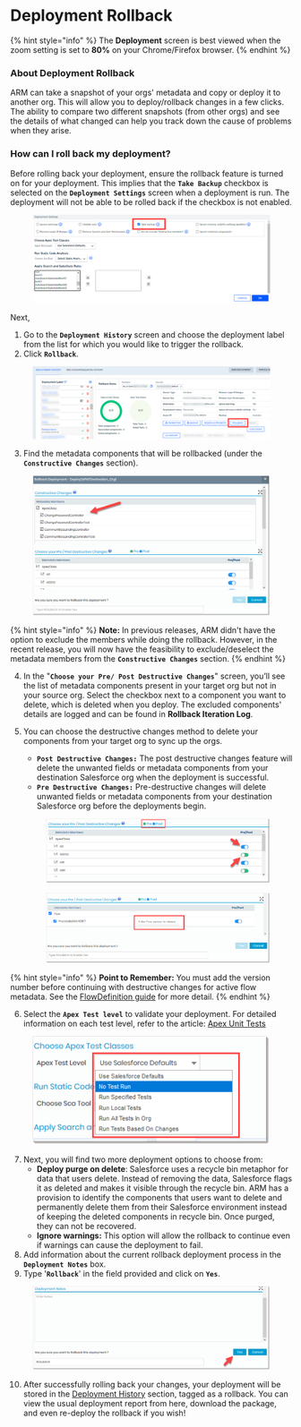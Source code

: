 # Deployment Rollback

{% hint style="info" %}
The **Deployment** screen is best viewed when the zoom setting is set to **80%** on your Chrome/Firefox browser.
{% endhint %}

### About Deployment Rollback <a href="#about-deployment-rollback" id="about-deployment-rollback"></a>

ARM can take a snapshot of your orgs' metadata and copy or deploy it to another org. This will allow you to deploy/rollback changes in a few clicks. The ability to compare two different snapshots (from other orgs) and see the details of what changed can help you track down the cause of problems when they arise.

### How can I roll back my deployment? <a href="#how-can-i-roll-back-my-deployment" id="how-can-i-roll-back-my-deployment"></a>

Before rolling back your deployment, ensure the rollback feature is turned on for your deployment. This implies that the **`Take Backup`** checkbox is selected on the **`Deployment Settings`** screen when a deployment is run. The deployment will not be able to be rolled back if the checkbox is not enabled.

<figure><img src="../../../../.gitbook/assets/image (58) (1).png" alt=""><figcaption></figcaption></figure>

Next,

1. Go to the **`Deployment History`** screen and choose the deployment label from the list for which you would like to trigger the rollback.
2. Click **`Rollback`**.

<figure><img src="../../../../.gitbook/assets/image (59) (1).png" alt=""><figcaption></figcaption></figure>

3. Find the metadata components that will be rollbacked (under the **`Constructive Changes`** section).

<figure><img src="../../../../.gitbook/assets/image (60) (1).png" alt=""><figcaption></figcaption></figure>

{% hint style="info" %}
**Note:** In previous releases, ARM didn't have the option to exclude the members while doing the rollback. However, in the recent release, you will now have the feasibility to exclude/deselect the metadata members from the **`Constructive Changes`** section.
{% endhint %}

4. In the "**`Choose your Pre/ Post Destructive Changes`**" screen, you’ll see the list of metadata components present in your target org but not in your source org. Select the checkbox next to a component you want to delete, which is deleted when you deploy. The excluded components' details are logged and can be found in **Rollback Iteration Log**.
5.  You can choose the destructive changes method to delete your components from your target org to sync up the orgs.

    * **`Post Destructive Changes:`** The post destructive changes feature will delete the unwanted fields or metadata components from your destination Salesforce org when the deployment is successful.
    * **`Pre Destructive Changes:`** Pre-destructive changes will delete unwanted fields or metadata components from your destination Salesforce org before the deployments begin.

    <figure><img src="../../../../.gitbook/assets/image (61) (1).png" alt=""><figcaption></figcaption></figure>

    <figure><img src="../../../../.gitbook/assets/image (62) (1).png" alt=""><figcaption></figcaption></figure>

{% hint style="info" %}
**Point to Remember:** You must add the version number before continuing with destructive changes for active flow metadata. See the [FlowDefinition guide](https://developer.salesforce.com/docs/atlas.en-us.api\_meta.meta/api\_meta/meta\_flowdefinition.htm) for more detail.
{% endhint %}

6. Select the **`Apex Test level`** to validate your deployment. For detailed information on each test level, refer to the article: [Apex Unit Tests](apex-unit-tests.md)

<figure><img src="../../../../.gitbook/assets/image (63) (1).png" alt=""><figcaption></figcaption></figure>

7. Next, you will find two more deployment options to choose from:
   * **Deploy purge on delete**: Salesforce uses a recycle bin metaphor for data that users delete. Instead of removing the data, Salesforce flags it as deleted and makes it visible through the recycle bin. ARM has a provision to identify the components that users want to delete and permanently delete them from their Salesforce environment instead of keeping the deleted components in recycle bin. Once purged, they can not be recovered.
   * **Ignore warnings:** This option will allow the rollback to continue even if warnings can cause the deployment to fail.
8. Add information about the current rollback deployment process in the **`Deployment Notes`** box.
9. Type '**`Rollback`**' in the field provided and click on **`Yes`**.

<figure><img src="../../../../.gitbook/assets/image (64) (1).png" alt=""><figcaption></figcaption></figure>

10. After successfully rolling back your changes, your deployment will be stored in the [Deployment History](monitor-deployments.md) section, tagged as a rollback. You can view the usual deployment report from here, download the package, and even re-deploy the rollback if you wish!
